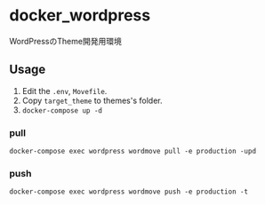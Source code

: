 # docker_wordpress
WordPressのTheme開発用環境

## Usage
1. Edit the `.env`, `Movefile`.
2. Copy `target_theme` to themes's folder.
3. `docker-compose up -d`

### pull
```
docker-compose exec wordpress wordmove pull -e production -upd
```

### push
```
docker-compose exec wordpress wordmove push -e production -t
```
